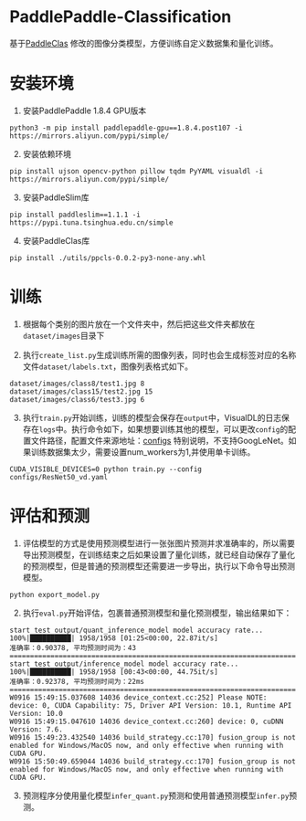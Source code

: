 # PaddlePaddle-Classification
基于[PaddleClas](https://github.com/PaddlePaddle/PaddleClas) 修改的图像分类模型，方便训练自定义数据集和量化训练。

# 安装环境

1. 安装PaddlePaddle 1.8.4 GPU版本
```shell script
python3 -m pip install paddlepaddle-gpu==1.8.4.post107 -i https://mirrors.aliyun.com/pypi/simple/
```

2. 安装依赖环境
```shell script
pip install ujson opencv-python pillow tqdm PyYAML visualdl -i https://mirrors.aliyun.com/pypi/simple/
```

3. 安装PaddleSlim库
```shell script
pip install paddleslim==1.1.1 -i https://pypi.tuna.tsinghua.edu.cn/simple
```

4. 安装PaddleClas库
```shell script
pip install ./utils/ppcls-0.0.2-py3-none-any.whl
```

# 训练

1. 根据每个类别的图片放在一个文件夹中，然后把这些文件夹都放在`dataset/images`目录下

2. 执行`create_list.py`生成训练所需的图像列表，同时也会生成标签对应的名称文件`dataset/labels.txt`，图像列表格式如下。
```shell script
dataset/images/class8/test1.jpg 8
dataset/images/class15/test2.jpg 15
dataset/images/class6/test3.jpg 6
```

3. 执行`train.py`开始训练，训练的模型会保存在`output`中，VisualDL的日志保存在`logs`中。执行命令如下，如果想要训练其他的模型，可以更改`config`的配置文件路径，配置文件来源地址：[configs](https://github.com/PaddlePaddle/PaddleClas/tree/master/configs) 特别说明，不支持GoogLeNet。如果训练数据集太少，需要设置num_workers为1,并使用单卡训练。
```shell script
CUDA_VISIBLE_DEVICES=0 python train.py --config configs/ResNet50_vd.yaml
```

# 评估和预测

1. 评估模型的方式是使用预测模型进行一张张图片预测并求准确率的，所以需要导出预测模型，在训练结束之后如果设置了量化训练，就已经自动保存了量化的预测模型，但是普通的预测模型还需要进一步导出，执行以下命令导出预测模型。
```shell script
python export_model.py
```

2. 执行`eval.py`开始评估，包裹普通预测模型和量化预测模型，输出结果如下：
```
start test output/quant_inference_model model accuracy rate...
100%|██████████| 1958/1958 [01:25<00:00, 22.87it/s]
准确率：0.90378, 平均预测时间为：43
======================================================================
start test output/inference_model model accuracy rate...
100%|██████████| 1958/1958 [00:43<00:00, 44.75it/s]
准确率：0.92378, 平均预测时间为：22ms
======================================================================
W0916 15:49:15.037608 14036 device_context.cc:252] Please NOTE: device: 0, CUDA Capability: 75, Driver API Version: 10.1, Runtime API Version: 10.0
W0916 15:49:15.047610 14036 device_context.cc:260] device: 0, cuDNN Version: 7.6.
W0916 15:49:23.432540 14036 build_strategy.cc:170] fusion_group is not enabled for Windows/MacOS now, and only effective when running with CUDA GPU.
W0916 15:50:49.659044 14036 build_strategy.cc:170] fusion_group is not enabled for Windows/MacOS now, and only effective when running with CUDA GPU.
```

3. 预测程序分使用量化模型`infer_quant.py`预测和使用普通预测模型`infer.py`预测。